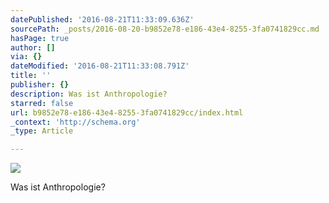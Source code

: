 ```yaml
---
datePublished: '2016-08-21T11:33:09.636Z'
sourcePath: _posts/2016-08-20-b9852e78-e186-43e4-8255-3fa0741829cc.md
hasPage: true
author: []
via: {}
dateModified: '2016-08-21T11:33:08.791Z'
title: ''
publisher: {}
description: Was ist Anthropologie?
starred: false
url: b9852e78-e186-43e4-8255-3fa0741829cc/index.html
_context: 'http://schema.org'
_type: Article

---
```

![](https://the-grid-user-content.s3-us-west-2.amazonaws.com/7dc50c82-2a6e-4cc1-942b-ae400ac67e4a.jpg)

Was ist Anthropologie?